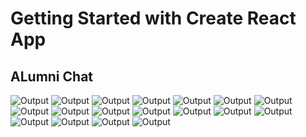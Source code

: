 # Getting Started with Create React App

## ALumni Chat

<img src="https://github.com/aliraza-devv/alumni-chat/blob/main/client/Output/1.png" alt="Output" />
<img src="https://github.com/aliraza-devv/alumni-chat/blob/main/client/Output/2.png" alt="Output" />
<img src="https://github.com/aliraza-devv/alumni-chat/blob/main/client/Output/3.png" alt="Output" />
<img src="https://github.com/aliraza-devv/alumni-chat/blob/main/client/Output/4.png" alt="Output" />
<img src="https://github.com/aliraza-devv/alumni-chat/blob/main/client/Output/5.png" alt="Output" />
<img src="https://github.com/aliraza-devv/alumni-chat/blob/main/client/Output/6.png" alt="Output" />
<img src="https://github.com/aliraza-devv/alumni-chat/blob/main/client/Output/7.png" alt="Output" />
<img src="https://github.com/aliraza-devv/alumni-chat/blob/main/client/Output/8.png" alt="Output" />
<img src="https://github.com/aliraza-devv/alumni-chat/blob/main/client/Output/9.png" alt="Output" />
<img src="https://github.com/aliraza-devv/alumni-chat/blob/main/client/Output/10.png" alt="Output" />
<img src="https://github.com/aliraza-devv/alumni-chat/blob/main/client/Output/11.png" alt="Output" />
<img src="https://github.com/aliraza-devv/alumni-chat/blob/main/client/Output/12.png" alt="Output" />
<img src="https://github.com/aliraza-devv/alumni-chat/blob/main/client/Output/13.png" alt="Output" />
<img src="https://github.com/aliraza-devv/alumni-chat/blob/main/client/Output/14.png" alt="Output" />
<img src="https://github.com/aliraza-devv/alumni-chat/blob/main/client/Output/15.png" alt="Output" />
<img src="https://github.com/aliraza-devv/alumni-chat/blob/main/client/Output/16.png" alt="Output" />
<img src="https://github.com/aliraza-devv/alumni-chat/blob/main/client/Output/17.png" alt="Output" />
<img src="https://github.com/aliraza-devv/alumni-chat/blob/main/client/Output/18.png" alt="Output" />